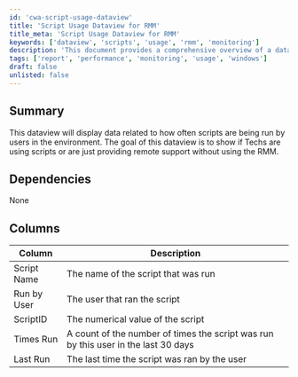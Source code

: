 ```yaml
---
id: 'cwa-script-usage-dataview'
title: 'Script Usage Dataview for RMM'
title_meta: 'Script Usage Dataview for RMM'
keywords: ['dataview', 'scripts', 'usage', 'rmm', 'monitoring']
description: 'This document provides a comprehensive overview of a dataview designed to display data related to the frequency of script execution by users within a remote monitoring and management environment. It aims to assess whether technicians are actively utilizing scripts or primarily providing remote support.'
tags: ['report', 'performance', 'monitoring', 'usage', 'windows']
draft: false
unlisted: false
---
```

## Summary

This dataview will display data related to how often scripts are being run by users in the environment. The goal of this dataview is to show if Techs are using scripts or are just providing remote support without using the RMM.

## Dependencies

None

## Columns

| Column        | Description                                                                                      |
|---------------|--------------------------------------------------------------------------------------------------|
| Script Name   | The name of the script that was run                                                              |
| Run by User   | The user that ran the script                                                                     |
| ScriptID      | The numerical value of the script                                                                 |
| Times Run     | A count of the number of times the script was run by this user in the last 30 days              |
| Last Run      | The last time the script was ran by the user                                                    |





